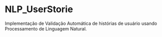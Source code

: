 # NLP_UserStorie
Implementação de Validação Automática de histórias de usuário usando Processamento de Linguagem Natural. 

